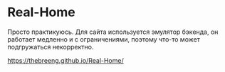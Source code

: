 # Real-Home

Просто практикуюсь.
Для сайта используется эмулятор бэкенда, он работает медленно и с ограничениями, поэтому что-то может подгружаться некорректно.

https://thebreeng.github.io/Real-Home/
